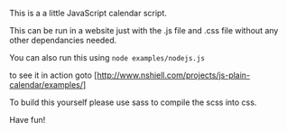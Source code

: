 This is a a little JavaScript calendar script.

This can be run in a website just with the .js file and .css file without any other dependancies needed.

You can also run this using
```node examples/nodejs.js```

to see it in action goto [http://www.nshiell.com/projects/js-plain-calendar/examples/]

To build this yourself please use sass to compile the scss into css.

Have fun!